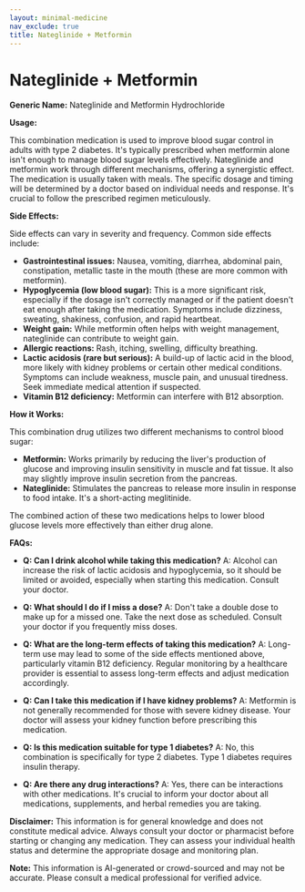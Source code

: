 ```yaml
---
layout: minimal-medicine
nav_exclude: true
title: Nateglinide + Metformin
---
```


# Nateglinide + Metformin

**Generic Name:** Nateglinide and Metformin Hydrochloride

**Usage:**

This combination medication is used to improve blood sugar control in adults with type 2 diabetes.  It's typically prescribed when metformin alone isn't enough to manage blood sugar levels effectively.  Nateglinide and metformin work through different mechanisms, offering a synergistic effect.  The medication is usually taken with meals.  The specific dosage and timing will be determined by a doctor based on individual needs and response.  It's crucial to follow the prescribed regimen meticulously.

**Side Effects:**

Side effects can vary in severity and frequency. Common side effects include:

* **Gastrointestinal issues:** Nausea, vomiting, diarrhea, abdominal pain, constipation, metallic taste in the mouth (these are more common with metformin).
* **Hypoglycemia (low blood sugar):** This is a more significant risk, especially if the dosage isn't correctly managed or if the patient doesn't eat enough after taking the medication. Symptoms include dizziness, sweating, shakiness, confusion, and rapid heartbeat.
* **Weight gain:** While metformin often helps with weight management, nateglinide can contribute to weight gain.
* **Allergic reactions:**  Rash, itching, swelling, difficulty breathing.
* **Lactic acidosis (rare but serious):**  A build-up of lactic acid in the blood, more likely with kidney problems or certain other medical conditions. Symptoms can include weakness, muscle pain, and unusual tiredness.  Seek immediate medical attention if suspected.
* **Vitamin B12 deficiency:** Metformin can interfere with B12 absorption.


**How it Works:**

This combination drug utilizes two different mechanisms to control blood sugar:

* **Metformin:** Works primarily by reducing the liver's production of glucose and improving insulin sensitivity in muscle and fat tissue.  It also may slightly improve insulin secretion from the pancreas.
* **Nateglinide:**  Stimulates the pancreas to release more insulin in response to food intake.  It's a short-acting meglitinide.


The combined action of these two medications helps to lower blood glucose levels more effectively than either drug alone.


**FAQs:**

* **Q: Can I drink alcohol while taking this medication?** A:  Alcohol can increase the risk of lactic acidosis and hypoglycemia, so it should be limited or avoided, especially when starting this medication. Consult your doctor.

* **Q: What should I do if I miss a dose?** A: Don't take a double dose to make up for a missed one.  Take the next dose as scheduled.  Consult your doctor if you frequently miss doses.

* **Q: What are the long-term effects of taking this medication?** A: Long-term use may lead to some of the side effects mentioned above, particularly vitamin B12 deficiency. Regular monitoring by a healthcare provider is essential to assess long-term effects and adjust medication accordingly.

* **Q: Can I take this medication if I have kidney problems?** A:  Metformin is not generally recommended for those with severe kidney disease. Your doctor will assess your kidney function before prescribing this medication.

* **Q: Is this medication suitable for type 1 diabetes?** A: No, this combination is specifically for type 2 diabetes. Type 1 diabetes requires insulin therapy.

* **Q: Are there any drug interactions?** A: Yes, there can be interactions with other medications.  It's crucial to inform your doctor about all medications, supplements, and herbal remedies you are taking.


**Disclaimer:** This information is for general knowledge and does not constitute medical advice.  Always consult your doctor or pharmacist before starting or changing any medication.  They can assess your individual health status and determine the appropriate dosage and monitoring plan.


**Note:** This information is AI-generated or crowd-sourced and may not be accurate. Please consult a medical professional for verified advice.